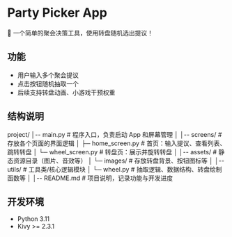 # Party Picker App

🎉 一个简单的聚会决策工具，使用转盘随机选出提议！

## 功能

- 用户输入多个聚会提议
- 点击按钮随机抽取一个
- 后续支持转盘动画、小游戏干预权重

## 结构说明
project/
│-- main.py                # 程序入口，负责启动 App 和屏幕管理
│
│-- screens/               # 存放各个页面的界面逻辑
│   ├─ home_screen.py      # 首页：输入提议、查看列表、跳转转盘
│   └─ wheel_screen.py     # 转盘页：展示并旋转转盘
│
│-- assets/                # 静态资源目录（图片、音效等）
│   └─ images/             # 存放转盘背景、按钮图标等
│
│-- utils/                 # 工具类/核心逻辑模块
│   └─ wheel.py            # 抽取逻辑、数据结构、转盘绘制函数等
│
│-- README.md              # 项目说明，记录功能与开发进度


## 开发环境

- Python 3.11
- Kivy >= 2.3.1
